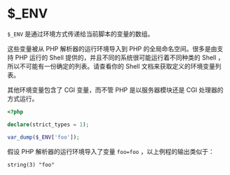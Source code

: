 # $_ENV

`$_ENV` 是通过环境方式传递给当前脚本的变量的数组。

这些变量被从 PHP 解析器的运行环境导入到 PHP 的全局命名空间。很多是由支持 PHP 运行的 Shell 提供的，并且不同的系统很可能运行着不同种类的 Shell ，所以不可能有一份确定的列表。请查看你的 Shell 文档来获取定义的环境变量列表。

其他环境变量包含了 CGI 变量，而不管 PHP 是以服务器模块还是 CGI 处理器的方式运行。

```php
<?php

declare(strict_types = 1);

var_dump($_ENV['foo']);

```

假设 PHP 解析器的运行环境导入了变量 `foo=foo` ，以上例程的输出类似于：

```
string(3) "foo"
```

